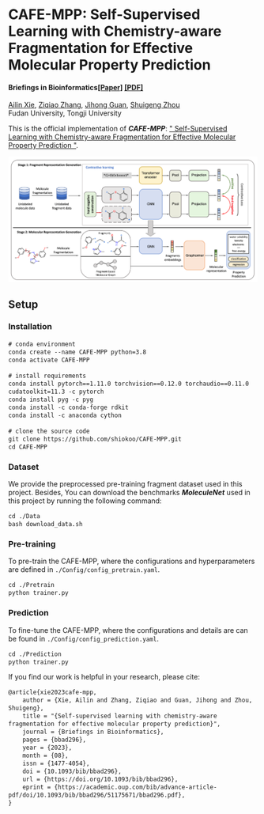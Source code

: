 # CAFE-MPP: Self-Supervised Learning with Chemistry-aware Fragmentation for Effective Molecular Property Prediction

#### Briefings in Bioinformatics[[Paper]](https://academic.oup.com/bib/advance-article/doi/10.1093/bib/bbad296/7246472) [[PDF]](https://academic.oup.com/bib/advance-article-pdf/doi/10.1093/bib/bbad296/51175671/bbad296.pdf) </br>
[Ailin Xie](https://scholar.google.com/citations?user=NjycP1MAAAAJ&hl=en), [Ziqiao Zhang](https://scholar.google.com/citations?user=c1MO4dUAAAAJ&hl=en), [Jihong Guan](https://admis.tongji.edu.cn/82/08/c25113a229896/page.htm), [Shuigeng Zhou](https://admis.fudan.edu.cn/sgzhou/) </br>
Fudan University, Tongji University</br>

This is the official implementation of <strong><em>CAFE-MPP</em></strong>: [" Self-Supervised Learning with Chemistry-aware Fragmentation for Effective Molecular Property Prediction
"](https://academic.oup.com/bib/advance-article-pdf/doi/10.1093/bib/bbad296/51175671/bbad296.pdf).

<img src="figure/pipeline.png">

## Setup
### Installation
    # conda environment
    conda create --name CAFE-MPP python=3.8
    conda activate CAFE-MPP

    # install requirements
    conda install pytorch==1.11.0 torchvision==0.12.0 torchaudio==0.11.0 cudatoolkit=11.3 -c pytorch
    conda install pyg -c pyg
    conda install -c conda-forge rdkit
    conda install -c anaconda cython

    # clone the source code
    git clone https://github.com/shiokoo/CAFE-MPP.git
    cd CAFE-MPP

### Dataset
We provide the preprocessed pre-training fragment dataset used in this project. Besides, You can download the benchmarks ***MoleculeNet*** used in this project by running the following command:

    cd ./Data
    bash download_data.sh

### Pre-training
To pre-train the CAFE-MPP, where the configurations and hyperparameters are defined in `./Config/config_pretrain.yaml`.

    cd ./Pretrain
    python trainer.py

### Prediction
To fine-tune the CAFE-MPP, where the configurations and details are can be found in `./Config/config_prediction.yaml`.

    cd ./Prediction
    python trainer.py

If you find our work is helpful in your research, please cite:
```
@article{xie2023cafe-mpp,
    author = {Xie, Ailin and Zhang, Ziqiao and Guan, Jihong and Zhou, Shuigeng},
    title = "{Self-supervised learning with chemistry-aware fragmentation for effective molecular property prediction}",
    journal = {Briefings in Bioinformatics},
    pages = {bbad296},
    year = {2023},
    month = {08},
    issn = {1477-4054},
    doi = {10.1093/bib/bbad296},
    url = {https://doi.org/10.1093/bib/bbad296},
    eprint = {https://academic.oup.com/bib/advance-article-pdf/doi/10.1093/bib/bbad296/51175671/bbad296.pdf},
}
```

